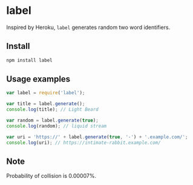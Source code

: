 # label
Inspired by Heroku, ``label`` generates random two word identifiers.

## Install

```bash
npm install label
```

## Usage examples

```javascript
var label = require('label');

var title = label.generate();
console.log(title); // Light Beard

var random = label.generate(true);
console.log(random); // liquid stream

var uri = 'https://' + label.generate(true, '-') + '.example.com/';
console.log(uri); // https://intimate-rabbit.example.com/
```

## Note

Probability of collision is 0.00007%.
